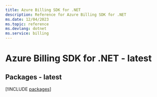 ```yaml
---
title: Azure Billing SDK for .NET
description: Reference for Azure Billing SDK for .NET
ms.date: 12/04/2023
ms.topic: reference
ms.devlang: dotnet
ms.service: billing
---
```

# Azure Billing SDK for .NET - latest
## Packages - latest
[!INCLUDE [packages](billing-index.md)]